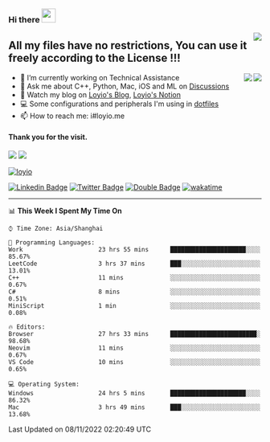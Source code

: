<h3 align="left">Hi there <img src="https://media.giphy.com/media/hvRJCLFzcasrR4ia7z/giphy.gif" width="28"></h3>
<a align="right" href="https://github.com/loyio/loyio/blob/master/STAR/README.md"><img align="right" src="https://img.shields.io/badge/LOYIO-STAR-green" /></a>

## All my files have no restrictions, You can use it freely according to the License !!!

<a href="https://github.com/loyio#gh-light-mode-only">
     <img align="right"  src="https://loy-readme.vercel.app/api/top-langs/?username=loyio&langs_count=6&hide=css,html,jupyter%20notebook" />
</a>

<a href="https://github.com/loyio#gh-dark-mode-only">
  <img align="right"  src="https://loy-readme.vercel.app/api/top-langs/?username=loyio&langs_count=6&theme=slateorange&hide=css,html,jupyter%20notebook" />
</a>



- 🔭 I’m currently working on Technical Assistance
- 💬 Ask me about C++, Python, Mac, iOS and ML on [Discussions](https://github.com/loyio/blog/discussions)
- 📔 Watch my blog on [Loyio's Blog](https://loyio.me), [Loyio's Notion](https://loyio.notion.site/loyio/Loyio-s-Dashboard-2f56bd29222a445ea9d9e8802a1ac83b)
- 💻 Some configurations and peripherals I'm using in [dotfiles](https://github.com/loyio/dotfiles)
- 📫 How to reach me: i#loyio.me


#### Thank you for the visit.
<img src="http://profile-counter.glitch.me/loyio/count.svg" />

<img src="https://loy-readme.vercel.app/api?username=loyio&show_icons=true&hide=stars&include_all_commits=true&hide_title=true&theme=slateorange" />

     

[![loyio](https://github-profile-trophy.vercel.app/?username=loyio&theme=onedark&column=4)](https://github.com/loyio)

[![Linkedin Badge](https://img.shields.io/badge/-@loyio-0077b5?style=flat-square&logo=Linkedin&logoColor=white&labelColor=0077b5&link=https://www.linkedin.com/in/loyio-hex-363172158/)](https://www.linkedin.com/in/loyio-hex-363172158/)
[![Twitter Badge](https://img.shields.io/badge/-@loyiome-1ca0f1?style=flat-square&labelColor=1ca0f1&logo=twitter&logoColor=white&link=https://twitter.com/loyiome)](https://twitter.com/loyiome)
[![Double Badge](https://img.shields.io/badge/@loyio-007722?style=flat&logo=Douban&logoColor=white)](https://www.douban.com/people/susmote)
[![wakatime](https://wakatime.com/badge/user/c0ddc104-5a20-41d1-ab9a-c4d9ea20a4d9.svg)](https://wakatime.com/@c0ddc104-5a20-41d1-ab9a-c4d9ea20a4d9)

-------
<!--START_SECTION:waka-->
📊 **This Week I Spent My Time On** 

```text
⌚︎ Time Zone: Asia/Shanghai

💬 Programming Languages: 
Work                     23 hrs 55 mins      █████████████████████░░░░   85.67% 
LeetCode                 3 hrs 37 mins       ███░░░░░░░░░░░░░░░░░░░░░░   13.01% 
C++                      11 mins             ░░░░░░░░░░░░░░░░░░░░░░░░░   0.67% 
C#                       8 mins              ░░░░░░░░░░░░░░░░░░░░░░░░░   0.51% 
MiniScript               1 min               ░░░░░░░░░░░░░░░░░░░░░░░░░   0.08%

🔥 Editors: 
Browser                  27 hrs 33 mins      ████████████████████████░   98.68% 
Neovim                   11 mins             ░░░░░░░░░░░░░░░░░░░░░░░░░   0.67% 
VS Code                  10 mins             ░░░░░░░░░░░░░░░░░░░░░░░░░   0.65%

💻 Operating System: 
Windows                  24 hrs 5 mins       █████████████████████░░░░   86.32% 
Mac                      3 hrs 49 mins       ███░░░░░░░░░░░░░░░░░░░░░░   13.68%

```


 Last Updated on 08/11/2022 02:20:49 UTC
<!--END_SECTION:waka-->
